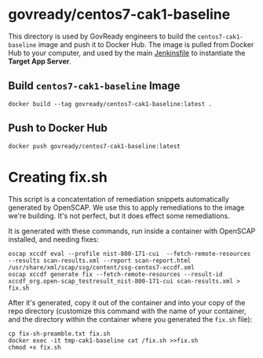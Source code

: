 # govready/centos7-cak1-baseline

This directory is used by GovReady engineers to build the `centos7-cak1-baseline` image and push it to Docker Hub.  The image is pulled from Docker Hub to your computer, and used by the main [Jenkinsfile](../Jenkinsfile) to instantiate the **Target App Server**.

## Build `centos7-cak1-baseline` Image
```
docker build --tag govready/centos7-cak1-baseline:latest .
```

## Push to Docker Hub
```
docker push govready/centos7-cak1-baseline:latest
```

# Creating fix.sh

This script is a concatentation of remediation snippets automatically generated by OpenSCAP.  We use this to apply remediations to the image we're building.  It's not perfect, but it does effect some remediations.

It is generated with these commands, run inside a container with OpenSCAP installed, and needing fixes:

```
oscap xccdf eval --profile nist-800-171-cui  --fetch-remote-resources --results scan-results.xml --report scan-report.html /usr/share/xml/scap/ssg/content/ssg-centos7-xccdf.xml
oscap xccdf generate fix --fetch-remote-resources --result-id xccdf_org.open-scap_testresult_nist-800-171-cui scan-results.xml > fix.sh
```

After it's generated, copy it out of the container and into your copy of the repo directory (customize this command with the name of your container, and the directory within the container where you generated the `fix.sh` file):

```
cp fix-sh-preamble.txt fix.sh
docker exec -it tmp-cak1-baseline cat /fix.sh >>fix.sh
chmod +x fix.sh
```

